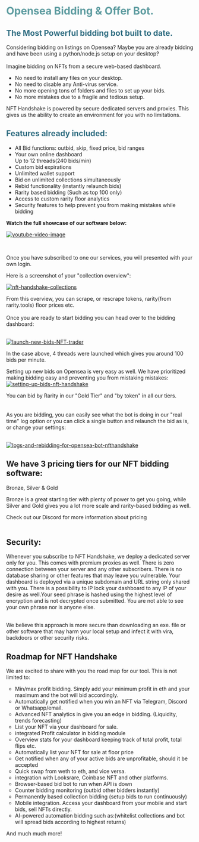 <!-- #######  YAY, I AM THE SOURCE EDITOR! #########-->
<h1 style="color: #5e9ca0;">Opensea Bidding &amp; Offer Bot.</h1>
<h2 style="color: #2e6c80;">The Most Powerful bidding bot built to date.</h2>
<p>Considering bidding on listings on Opensea? Maybe you are already bidding and have been using a python/node.js setup on your desktop?<br /><br />Imagine bidding on NFTs from a secure web-based dashboard.</p>
<ul>
<li>No need to install any files on your desktop.</li>
<li>No need to disable any Anti-virus service.</li>
<li>No more opening tons of folders and files to set up your bids.</li>
<li>No more mistakes due to a fragile and tedious setup.</li>
</ul>
<p>NFT Handshake is powered by secure dedicated servers and proxies. This gives us the ability to create an environment for you with no limitations.</p>
<h2 style="color: #2e6c80;">Features already included:</h2>
<ul>
<li style="clear: both;">All Bid functions: outbid, skip, fixed price, bid ranges</li>
<li>Your own online dashboard<br />Up to 12 threads(240 bids/min)</li>
<li style="clear: both;">Custom bid expirations</li>
<li style="clear: both;">Unlimited wallet support</li>
<li style="clear: both;">Bid on unlimited collections simultaneously</li>
<li>Rebid functionality (instantly relaunch bids)</li>
<li>Rarity based bidding (Such as top 100 only)</li>
<li>Access to custom rarity floor analytics</li>
<li>Security features to help prevent you from making mistakes while bidding</li>
</ul>
<p><strong>Watch the full showcase of our software below:</strong></p>
<p><a href="https://www.youtube.com/watch?v=pS1H0JWa1vM/"><img src="https://i.ibb.co/fqYZPZ8/youtube-video-image.png" alt="youtube-video-image" border="0" /></a></p>
<p>&nbsp; &nbsp; &nbsp; &nbsp; &nbsp; &nbsp; &nbsp;</p>
<p>Once you have subscribed to one our services, you will presented with your own login.</p>
<p>Here is a screenshot of your "collection overview":</p>
<p><a href="https://ibb.co/Brj8gVJ"><img src="https://i.ibb.co/4YMBjZL/nft-handshake-collections.png" alt="nft-handshake-collections" border="0" /></a></p>
<p>From this overview, you can scrape, or rescrape tokens, rarity(from rarity.tools) floor prices etc.<br /><br />Once you are ready to start bidding you can head over to the bidding dashboard:<br /><br /></p>
<p><a href="https://ibb.co/dGNDz74"><img src="https://i.ibb.co/Pw2gftG/launch-new-bids-NFT-trader.png" alt="launch-new-bids-NFT-trader" border="0" /></a></p>
<p>In the case above, 4 threads were launched which gives you around 100 bids per minute.</p>
Setting up new bids on Opensea is very easy as well. We have prioritized making bidding easy and preventing you from mistaking mistakes:
<a href="https://ibb.co/mqyPJc8"><img src="https://i.ibb.co/85xQM7c/setting-up-bids-nft-handshake.png" alt="setting-up-bids-nft-handshake" border="0" /></a>
<p>You can bid by Rarity in our "Gold Tier" and "by token" in all our tiers.&nbsp;<br /><br /><br />As you are bidding, you can easily see what the bot is doing in our "real time" log option or you can click a single button and relaunch the bid as is, or change your settings:<br /><br /></p>
<p><a href="https://ibb.co/ctm5YCk"><img src="https://i.ibb.co/hHq5YZL/logs-and-rebidding-for-opensea-bot-nfthandshake.png" alt="logs-and-rebidding-for-opensea-bot-nfthandshake" border="0" /></a></p>
<h2><strong>We have 3 pricing tiers for our NFT bidding software:</strong></h2>
<p>Bronze, Silver &amp; Gold</p>
<p>Bronze is a great starting tier with plenty of power to get you going, while Silver and Gold gives you a lot more scale and rarity-based bidding as well.</p>
<p>Check out our Discord for more information about pricing<br /><br /></p>
<h2>Security:</h2>
<p>Whenever you subscribe to NFT Handshake, we deploy a dedicated server only for you. This comes with premium proxies as well. There is zero connection between your server and any other subscribers. There is no database sharing or other features that may leave you vulnerable. Your dashboard is deployed via a unique subdomain and URL string only shared with you. There is a possibility to IP lock your dashboard to any IP of your desire as well.Your seed phrase is hashed using the highest level of encryption and is not decrypted once submitted. You are not able to see your own phrase nor is anyone else.</p>
<p><br />We believe this approach is more secure than downloading an exe. file or other software that may harm your local setup and infect it with vira, backdoors or other security risks.</p>
<h2><strong>Roadmap for NFT Handshake</strong></h2>
<p>We are excited to share with you the road map for our tool. This is not limited to:<strong><br /></strong></p>
<ul style="list-style-type: circle;">
<li>Min/max profit bidding. Simply add your minimum profit in eth and your maximum and the bot will bid accordingly.</li>
<li>Automatically get notified when you win an NFT via Telegram, Discord or Whatsapp/email.</li>
<li>Advanced NFT analytics in give you an edge in bidding. (Liquidity, trends forecasting)</li>
<li>List your NFT via your dashboard for sale.</li>
<li>integrated Profit calculator in bidding module</li>
<li>Overview stats for your dashboard keeping track of total profit, total flips etc.&nbsp;</li>
<li>Automatically list your NFT for sale at floor price</li>
<li>Get notified when any of your active bids are unprofitable, should it be accepted</li>
<li>Quick swap from weth to eth, and vice versa.</li>
<li>integration with Looksrare, Coinbase NFT and other platforms.</li>
<li>Browser-based bid bot to run when API is down</li>
<li>Counter bidding monitoring (outbid other bidders instantly)</li>
<li>Permanently based collection bidding (setup bids to run continuously)</li>
<li>Mobile integration. Access your dashboard from your mobile and start bids, sell NFTs directly.</li>
<li>AI-powered automation bidding such as:(whitelist collections and bot will spread bids according to highest returns)</li>
</ul>
<p>And much much more!<br /><br /></p>
<p>&nbsp;</p>
